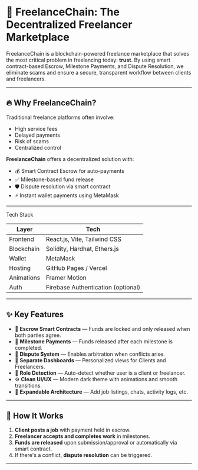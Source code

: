 # 🚀 FreelanceChain: The Decentralized Freelancer Marketplace

FreelanceChain is a blockchain-powered freelance marketplace that solves the most critical problem in freelancing today: **trust**. By using smart contract-based Escrow, Milestone Payments, and Dispute Resolution, we eliminate scams and ensure a secure, transparent workflow between clients and freelancers.

---

## 🔥 Why FreelanceChain?

Traditional freelance platforms often involve:
- High service fees
- Delayed payments
- Risk of scams
- Centralized control

**FreelanceChain** offers a decentralized solution with:
- 💰 Smart Contract Escrow for auto-payments
- ✅ Milestone-based fund release
- 🛡️ Dispute resolution via smart contract
- ⚡ Instant wallet payments using MetaMask

---

Tech Stack

| Layer        | Tech                             |
|--------------|----------------------------------|
| Frontend     | React.js, Vite, Tailwind CSS     |
| Blockchain   | Solidity, Hardhat, Ethers.js     |
| Wallet       | MetaMask                         |
| Hosting      | GitHub Pages / Vercel            |
| Animations   | Framer Motion                    |
| Auth         | Firebase Authentication (optional) |

---

## ✨ Key Features

- 🔐 **Escrow Smart Contracts** — Funds are locked and only released when both parties agree.
- 🎯 **Milestone Payments** — Funds released after each milestone is completed.
- 🚨 **Dispute System** — Enables arbitration when conflicts arise.
- 💼 **Separate Dashboards** — Personalized views for Clients and Freelancers.
- 🧠 **Role Detection** — Auto-detect whether user is a client or freelancer.
- ⚙️ **Clean UI/UX** — Modern dark theme with animations and smooth transitions.
- 🧩 **Expandable Architecture** — Add job listings, chats, activity logs, etc.

---

## 🚀 How It Works

1. **Client posts a job** with payment held in escrow.
2. **Freelancer accepts and completes work** in milestones.
3. **Funds are released** upon submission/approval or automatically via smart contract.
4. If there's a conflict, **dispute resolution** can be triggered.

---



